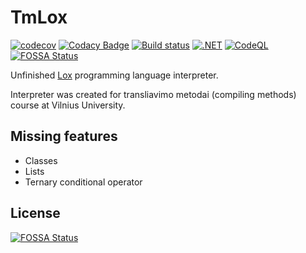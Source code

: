 # TmLox

[![codecov](https://codecov.io/gh/GustasG/TmLox/branch/master/graph/badge.svg?token=AJFESEOBC9)](https://codecov.io/gh/GustasG/TmLox)
[![Codacy Badge](https://app.codacy.com/project/badge/Grade/db2a23751df047ddaf30fa158991d275)](https://www.codacy.com/gh/GustasG/TmLox/dashboard?utm_source=github.com&amp;utm_medium=referral&amp;utm_content=GustasG/TmLox&amp;utm_campaign=Badge_Grade)
[![Build status](https://ci.appveyor.com/api/projects/status/gb4bife35v1l7aek?svg=true)](https://ci.appveyor.com/project/GustasG/tmlox)
[![.NET](https://github.com/GustasG/TmLox/actions/workflows/dotnet.yml/badge.svg)](https://github.com/GustasG/TmLox/actions/workflows/dotnet.yml)
[![CodeQL](https://github.com/GustasG/TmLox/actions/workflows/codeql-analysis.yml/badge.svg)](https://github.com/GustasG/TmLox/actions/workflows/codeql-analysis.yml)
[![FOSSA Status](https://app.fossa.com/api/projects/git%2Bgithub.com%2FGustasG%2FTmLox.svg?type=shield)](https://app.fossa.com/projects/git%2Bgithub.com%2FGustasG%2FTmLox?ref=badge_shield)

Unfinished [Lox](https://craftinginterpreters.com/the-lox-language.html) programming language interpreter.

Interpreter was created for transliavimo metodai (compiling methods) course at Vilnius University.

## Missing features

- Classes
- Lists
- Ternary conditional operator

## License

[![FOSSA Status](https://app.fossa.com/api/projects/git%2Bgithub.com%2FGustasG%2FTmLox.svg?type=large)](https://app.fossa.com/projects/git%2Bgithub.com%2FGustasG%2FTmLox?ref=badge_large)
